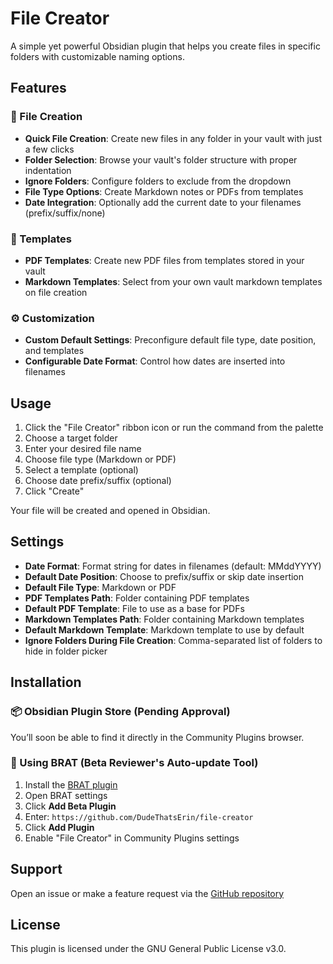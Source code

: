 # File Creator

A simple yet powerful Obsidian plugin that helps you create files in specific folders with customizable naming options.

## Features

### 📝 File Creation
- **Quick File Creation**: Create new files in any folder in your vault with just a few clicks
- **Folder Selection**: Browse your vault's folder structure with proper indentation
- **Ignore Folders**: Configure folders to exclude from the dropdown
- **File Type Options**: Create Markdown notes or PDFs from templates
- **Date Integration**: Optionally add the current date to your filenames (prefix/suffix/none)

### 📑 Templates
- **PDF Templates**: Create new PDF files from templates stored in your vault
- **Markdown Templates**: Select from your own vault markdown templates on file creation

### ⚙️ Customization
- **Custom Default Settings**: Preconfigure default file type, date position, and templates
- **Configurable Date Format**: Control how dates are inserted into filenames

## Usage

1. Click the "File Creator" ribbon icon or run the command from the palette
2. Choose a target folder
3. Enter your desired file name
4. Choose file type (Markdown or PDF)
5. Select a template (optional)
6. Choose date prefix/suffix (optional)
7. Click "Create"

Your file will be created and opened in Obsidian.

## Settings

- **Date Format**: Format string for dates in filenames (default: MMddYYYY)
- **Default Date Position**: Choose to prefix/suffix or skip date insertion
- **Default File Type**: Markdown or PDF
- **PDF Templates Path**: Folder containing PDF templates
- **Default PDF Template**: File to use as a base for PDFs
- **Markdown Templates Path**: Folder containing Markdown templates
- **Default Markdown Template**: Markdown template to use by default
- **Ignore Folders During File Creation**: Comma-separated list of folders to hide in folder picker

## Installation

### 📦 Obsidian Plugin Store (Pending Approval)

You’ll soon be able to find it directly in the Community Plugins browser.

### 🧪 Using BRAT (Beta Reviewer's Auto-update Tool)

1. Install the [BRAT plugin](https://github.com/TfTHacker/obsidian42-brat)
2. Open BRAT settings
3. Click **Add Beta Plugin**
4. Enter: `https://github.com/DudeThatsErin/file-creator`
5. Click **Add Plugin**
6. Enable "File Creator" in Community Plugins settings

## Support

Open an issue or make a feature request via the [GitHub repository](<https://github.com/DudeThatsErin/file-creator>)

## License

This plugin is licensed under the GNU General Public License v3.0.
